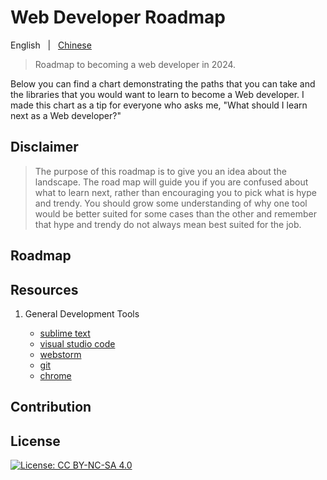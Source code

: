 # Web Developer Roadmap

English &nbsp; | &nbsp; [Chinese](./README.zh-CN.md)

> Roadmap to becoming a web developer in 2024.

Below you can find a chart demonstrating the paths that you can take and the libraries that you would want to learn to become a Web developer. I made this chart as a tip for everyone who asks me, "What should I learn next as a Web developer?"

## Disclaimer

> The purpose of this roadmap is to give you an idea about the landscape. The road map will guide you if you are confused about what to learn next, rather than encouraging you to pick what is hype and trendy. You should grow some understanding of why one tool would be better suited for some cases than the other and remember that hype and trendy do not always mean best suited for the job.

## Roadmap

## Resources

1. General Development Tools
   
   - [sublime text](https://www.sublimetext.com/)
   - [visual studio code](https://code.visualstudio.com/)
   - [webstorm](https://www.jetbrains.com/webstorm/)
   - [git](https://git-scm.com/)
   - [chrome]()


## Contribution

## License

[![License: CC BY-NC-SA 4.0](https://img.shields.io/badge/License-CC%20BY--NC--SA%204.0-lightgrey.svg)](https://creativecommons.org/licenses/by-nc-sa/4.0/)
